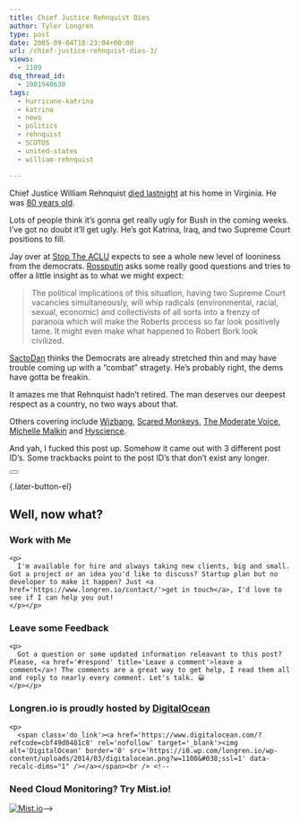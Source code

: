 ```yaml
---
title: Chief Justice Rehnquist Dies
author: Tyler Longren
type: post
date: 2005-09-04T18:23:04+00:00
url: /chief-justice-rehnquist-dies-3/
views:
  - 1109
dsq_thread_id:
  - 1901940638
tags:
  - hurricane-katrina
  - katrina
  - news
  - politics
  - rehnquist
  - SCOTUS
  - united-states
  - william-rehnquist

---
```

Chief Justice William Rehnquist [died lastnight][1] at his home in Virginia. He was [80 years old][2].

Lots of people think it&#8217;s gonna get really ugly for Bush in the coming weeks. I&#8217;ve got no doubt it&#8217;ll get ugly. He&#8217;s got Katrina, Iraq, and two Supreme Court positions to fill.

Jay over at [Stop The ACLU][3] expects to see a whole new level of looniness from the democrats. [Rossputin][4] asks some really good questions and tries to offer a little insight as to what we might expect:

> The political implications of this situation, having two Supreme Court vacancies simultaneously, will whip radicals (environmental, racial, sexual, economic) and collectivists of all sorts into a frenzy of paranoia which will make the Roberts process so far look positively tame. It might even make what happened to Robert Bork look civilized.

[SactoDan][5] thinks the Democrats are already stretched thin and may have trouble coming up with a &#8220;combat&#8221; stragety. He&#8217;s probably right, the dems have gotta be freakin.

It amazes me that Rehnquist hadn&#8217;t retired. The man deserves our deepest respect as a country, no two ways about that.

Others covering include [Wizbang][6], [Scared Monkeys][7], [The Moderate Voice][8], [Michelle Malkin][9] and [Hyscience][10].

And yah, I fucked this post up. Somehow it came out with 3 different post ID&#8217;s. Some trackbacks point to the post ID&#8217;s that don&#8217;t exist any longer. 

<div class="wpulike wpulike-default " >
  <div class="wp_ulike_general_class wp_ulike_is_not_liked">
    <button type="button"
					aria-label="Like Button"
					data-ulike-id="1995"
					data-ulike-nonce="4de7a3abb5"
					data-ulike-type="likeThis"
					data-ulike-template="wpulike-default"
					data-ulike-display-likers="0"
					data-ulike-disable-pophover="0"
					class="wp_ulike_btn wp_ulike_put_image wp_likethis_1995"></button><span class="count-box"></span>
  </div>
</div>

[][11]{.later-button-el}

<div class='what-next'>
  <h2>
    Well, now what?
  </h2>
  
  <div class='hire'>
    <h3>
      Work with Me
    </h3>
    
    <p>
      I'm available for hire and always taking new clients, big and small. Got a project or an idea you'd like to discuss? Startup plan but no developer to make it happen? Just <a href='https://www.longren.io/contact/'>get in touch</a>, I'd love to see if I can help you out!
    </p></p>
  </div>
  
  <div class='hire'>
    <h3>
      Leave some Feedback
    </h3>
    
    <p>
      Got a question or some updated information releavant to this post? Please, <a href='#respond' title='Leave a comment'>leave a comment</a>! The comments are a great way to get help, I read them all and reply to nearly every comment. Let's talk. 😀
    </p></p>
  </div>
  
  <div class='now-what-bottom-ad'>
    <h3>
      Longren.io is proudly hosted by <a href='https://www.digitalocean.com/?refcode=cbf49d0481c8'>DigitalOcean</a>
    </h3>
    
    <p>
      <span class='do_link'><a href='https://www.digitalocean.com/?refcode=cbf49d0481c8' rel='nofollow' target='_blank'><img alt='DigitalOcean' border='0' src='https://i0.wp.com/longren.io/wp-content/uploads/2014/03/digitalocean.png?w=1100&#038;ssl=1' data-recalc-dims="1" /></a></span><br /> <!--

<h3>Need Cloud Monitoring? Try Mist.io!</h3>

<span class='do_link'><a href='http://mist.io/?ref=tyler' rel='nofollow' target='_blank'><img alt='Mist.io' border='0' src='https://i0.wp.com/longren.io/wp-content/uploads/2014/04/mistio.jpg?w=1100&#038;ssl=1' data-recalc-dims="1"></a></span>--></div> </div>

 [1]: http://www.foxnews.com/story/0,2933,168420,00.html
 [2]: http://mypetjawa.mu.nu/archives/115886.php
 [3]: http://stoptheaclu.com/archives/2005/09/03/chief-justice-william-h-rehnquist-dead/
 [4]: http://rossputin.com/blog/index.php/a/2005/09/03/chief_justice_rehnquist_passes_away_at_h
 [5]: http://sactodan.blogspot.com/2005/09/rehnquist-dies-democrats-stretched.html
 [6]: http://wizbangblog.com/archives/006970.php
 [7]: http://www.scaredmonkeys.com/?p=1531
 [8]: http://www.themoderatevoice.com/posts/1125805145.shtml
 [9]: http://michellemalkin.com/archives/003456.htm
 [10]: http://www.hyscience.com/archives/2005/09/supreme_court_j.php
 [11]: #